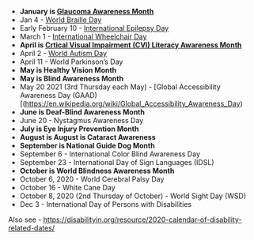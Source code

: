 - **January is [Glaucoma Awareness Month](https://www.nei.nih.gov/learn-about-eye-health/resources-for-health-educators/glaucoma-resources/glaucoma-awareness-month)**
- Jan 4 - [World Braille Day](https://www.un.org/en/observances/braille-day)
- Early February 10 - [International Epilepsy Day](https://internationalepilepsyday.org/)
- March 1 - [International Wheelchair Day](https://internationalwheelchairday.wordpress.com/)
- **April is [Crtical Visual Impairment (CVI) Literacy Awareness Month](https://www.pathstoliteracy.org/resources/cvi-literacy-awareness-month)**
- April 2 - [World Autism Day](https://en.wikipedia.org/wiki/World_Autism_Awareness_Day)
- April 11 - World Parkinson’s Day
- **May is Healthy Vision Month**
- **May is Blind Awareness Month**
- May 20 2021 (3rd Thursday each May) - [Global Accessibility Awareness Day (GAAD)[(https://en.wikipedia.org/wiki/Global_Accessibility_Awareness_Day)
- **June is Deaf-Blind Awareness Month**
- June 20 - Nystagmus Awareness Day
- **July is Eye Injury Prevention Month**
- **August is August is Cataract Awareness**
- **September is National Guide Dog Month**
- September 6 - International Color Blind Awareness Day
- September 23  - International Day of Sign Languages (IDSL) 
- **October is World Blindness Awareness Month**
- October 6, 2020 - World Cerebral Palsy Day
- October 16 - White Cane Day
- October 8, 2020 (2nd Thursday of October) - World Sight Day (WSD)
- Dec 3 - International Day of Persons with Disabilities

Also see - https://disabilityin.org/resource/2020-calendar-of-disability-related-dates/ 
